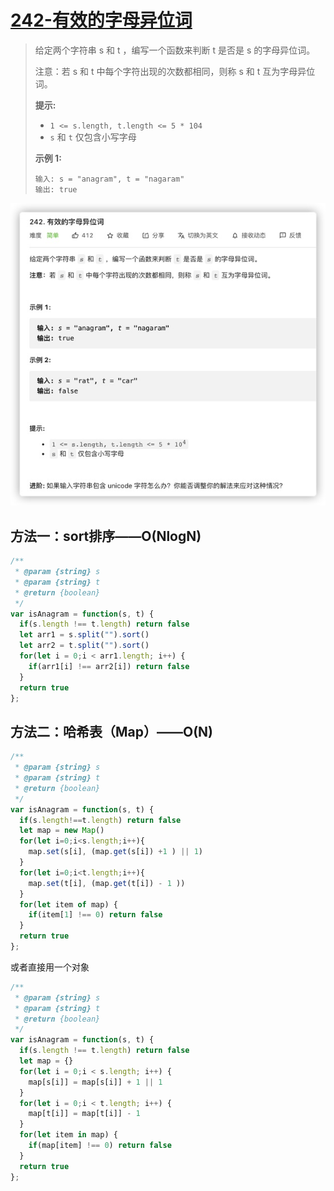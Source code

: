 

# [242-有效的字母异位词](https://leetcode-cn.com/problems/valid-anagram/)

> 给定两个字符串 s 和 t ，编写一个函数来判断 t 是否是 s 的字母异位词。
>
> 注意：若 s 和 t 中每个字符出现的次数都相同，则称 s 和 t 互为字母异位词。
>
> **提示:**
>
> - `1 <= s.length, t.length <= 5 * 104`
>- `s` 和 `t` 仅包含小写字母
> 
> **示例 1:**
>
> ```
>输入: s = "anagram", t = "nagaram"
> 输出: true
> ```

<img src="../images/242.jpg" alt="242" style="zoom:100%;" />

## 方法一：sort排序——O(NlogN)

```javascript
/**
 * @param {string} s
 * @param {string} t
 * @return {boolean}
 */
var isAnagram = function(s, t) {
  if(s.length !== t.length) return false
  let arr1 = s.split("").sort()
  let arr2 = t.split("").sort()
  for(let i = 0;i < arr1.length; i++) {
    if(arr1[i] !== arr2[i]) return false
  }
  return true
};
```

## 方法二：哈希表（Map）——O(N)

```javascript
/**
 * @param {string} s
 * @param {string} t
 * @return {boolean}
 */
var isAnagram = function(s, t) {
  if(s.length!==t.length) return false
  let map = new Map()
  for(let i=0;i<s.length;i++){
    map.set(s[i], (map.get(s[i]) +1 ) || 1)
  }
  for(let i=0;i<t.length;i++){
    map.set(t[i], (map.get(t[i]) - 1 ))
  }
  for(let item of map) {
    if(item[1] !== 0) return false
  }
  return true
};
```

或者直接用一个对象

```javascript
/**
 * @param {string} s
 * @param {string} t
 * @return {boolean}
 */
var isAnagram = function(s, t) {
  if(s.length !== t.length) return false
  let map = {}
  for(let i = 0;i < s.length; i++) {
    map[s[i]] = map[s[i]] + 1 || 1
  }
  for(let i = 0;i < t.length; i++) {
    map[t[i]] = map[t[i]] - 1
  }
  for(let item in map) {
    if(map[item] !== 0) return false
  }
  return true
};
```

